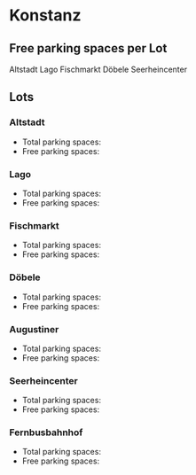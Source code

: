 
# Konstanz

## Free parking spaces per Lot

<WorldMap>
  <Marker lat="47.663019166809015" lon="9.172049760818481" labelTopic="parken-dd/parken-dd/Konstanz/konstanzaltstadt/free">Altstadt</Marker>
  <Marker lat="47.657483940292856" lon="9.176606833934784" labelTopic="parken-dd/parken-dd/Konstanz/konstanzlago/free">Lago</Marker>
  <Marker lat="47.66129940731421" lon="9.176258146762848" labelTopic="parken-dd/parken-dd/Konstanz/konstanzfischmarkt/free">Fischmarkt</Marker>
  <Marker lat="47.65779106680178" lon="9.16858971118927" labelTopic="parken-dd/parken-dd/Konstanz/konstanzdoebele/free">Döbele</Marker>
  <Marker lat="47.67272065604162" lon="9.183433055877686" labelTopic="parken-dd/parken-dd/Konstanz/konstanzseerheincenter/free">Seerheincenter</Marker>
</WorldMap>

## Lots

### Altstadt

* Total parking spaces: <Value topic="parken-dd/parken-dd/Konstanz/konstanzaltstadt/total"/>
* Free parking spaces: <Value topic="parken-dd/parken-dd/Konstanz/konstanzaltstadt/free"/>


### Lago

* Total parking spaces: <Value topic="parken-dd/parken-dd/Konstanz/konstanzlago/total"/>
* Free parking spaces: <Value topic="parken-dd/parken-dd/Konstanz/konstanzlago/free"/>


### Fischmarkt

* Total parking spaces: <Value topic="parken-dd/parken-dd/Konstanz/konstanzfischmarkt/total"/>
* Free parking spaces: <Value topic="parken-dd/parken-dd/Konstanz/konstanzfischmarkt/free"/>


### Döbele

* Total parking spaces: <Value topic="parken-dd/parken-dd/Konstanz/konstanzdoebele/total"/>
* Free parking spaces: <Value topic="parken-dd/parken-dd/Konstanz/konstanzdoebele/free"/>


### Augustiner

* Total parking spaces: <Value topic="parken-dd/parken-dd/Konstanz/konstanzaugustiner/total"/>
* Free parking spaces: <Value topic="parken-dd/parken-dd/Konstanz/konstanzaugustiner/free"/>


### Seerheincenter

* Total parking spaces: <Value topic="parken-dd/parken-dd/Konstanz/konstanzseerheincenter/total"/>
* Free parking spaces: <Value topic="parken-dd/parken-dd/Konstanz/konstanzseerheincenter/free"/>


### Fernbusbahnhof

* Total parking spaces: <Value topic="parken-dd/parken-dd/Konstanz/konstanzfernbusbahnhof/total"/>
* Free parking spaces: <Value topic="parken-dd/parken-dd/Konstanz/konstanzfernbusbahnhof/free"/>

